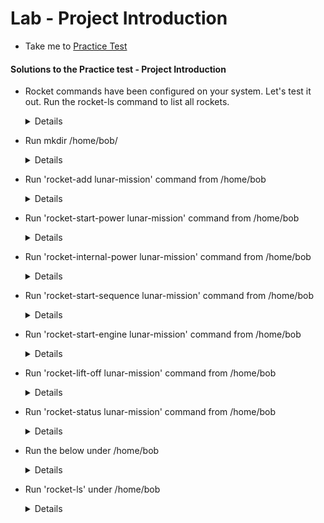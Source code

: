 # Lab - Project Introduction
- Take me to [Practice Test](https://kodekloud.com/courses/1029419/lectures/21505124)

#### Solutions to the Practice test - Project Introduction
- Rocket commands have been configured on your system. Let's test it out. Run the rocket-ls command to list all rockets.
  
  <details>
  
  ```
  $ rocket-ls
  ```
  </details>
  
- Run mkdir /home/bob/<directorynamegoeshere>
  
  <details>
  
  ```
  $ mkdir /home/bob/lunar-mission
  ```
  </details>
  
- Run 'rocket-add lunar-mission' command from /home/bob

  <details>
  
  ```
  $ rocket-add lunar-mission
  ```
  </details>
  
- Run 'rocket-start-power lunar-mission' command from /home/bob

  <details>
  
  ```
  $ rocket-start-power lunar-mission
  ```
  </details>
  
- Run 'rocket-internal-power lunar-mission' command from /home/bob

  <details>
  
  ```
  $ rocket-internal-power lunar-mission
  ```
  </details>
  
- Run 'rocket-start-sequence lunar-mission' command from /home/bob
  
  <details>
  
  ```
  $ rocket-start-sequence lunar-mission
  ```
  </details>
  
- Run 'rocket-start-engine lunar-mission' command from /home/bob

  <details>
  
  ```
  $ rocket-start-engine lunar-mission
  ```
  </details>
  
- Run 'rocket-lift-off lunar-mission' command from /home/bob

  <details>
  
  ```
  $ rocket-lift-off lunar-mission
  ```
  </details>
  
- Run 'rocket-status lunar-mission' command from /home/bob
  
  <details>
  
  ```
  $ rocket-status lunar-mission
  ```
  </details>
  
- Run the below under /home/bob

  <details>
  
  ```
  $ mkdir mars-mission
  $ rocket-add mars-mission
  $ rocket-start-power mars-mission
  $ rocket-internal-power mars-mission
  $ rocket-start-sequence mars-mission
  $ rocket-start-engine mars-mission
  $ rocket-lift-off mars-mission
  $ rocket-status mars-mission
  ```
  </details>
  
- Run 'rocket-ls' under /home/bob

  <details>
  
  ```
  $ rocket-ls
  ```
  </details>
  

